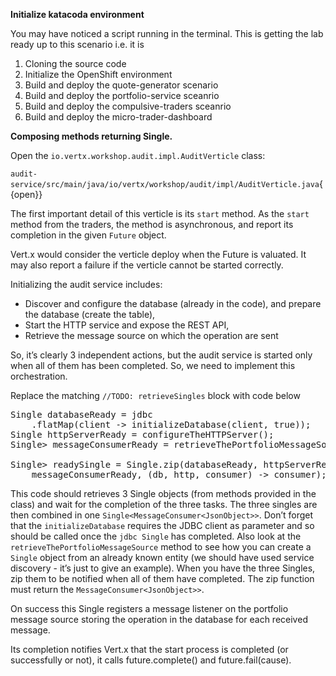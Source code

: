 **Initialize katacoda environment**

You may have noticed a script running in the terminal. This is getting the lab ready up to this scenario i.e. it is 
1. Cloning the source code
2. Initialize the OpenShift environment
3. Build and deploy the quote-generator scenario
4. Build and deploy the portfolio-service sceanrio
5. Build and deploy the compulsive-traders sceanrio
6. Build and deploy the micro-trader-dashboard

**Composing methods returning Single.**

Open the ``io.vertx.workshop.audit.impl.AuditVerticle`` class:

``audit-service/src/main/java/io/vertx/workshop/audit/impl/AuditVerticle.java``{{open}} 

The first important detail of this verticle is its ``start`` method. As the ``start`` method from the traders, the method is asynchronous, and report its completion in the given ``Future`` object.

Vert.x would consider the verticle deploy when the Future is valuated. It may also report a failure if the verticle cannot be started correctly.

Initializing the audit service includes:

* Discover and configure the database (already in the code), and prepare the database (create the table),
* Start the HTTP service and expose the REST API,
* Retrieve the message source on which the operation are sent

So, it’s clearly 3 independent actions, but the audit service is started only when all of them has been completed. So, we need to implement this orchestration.

Replace the matching  ``//TODO: retrieveSingles`` block with code below

<pre class="file" data-filename="src/main/java/io/vertx/workshop/audit/impl/AuditImpl.java" data-target="insert" data-marker="// TODO: retrieveSingles">
Single<JDBCClient> databaseReady = jdbc
    .flatMap(client -> initializeDatabase(client, true));
Single<HttpServer> httpServerReady = configureTheHTTPServer();
Single<MessageConsumer<JsonObject>> messageConsumerReady = retrieveThePortfolioMessageSource();

Single<MessageConsumer<JsonObject>> readySingle = Single.zip(databaseReady, httpServerReady,
    messageConsumerReady, (db, http, consumer) -> consumer);
</pre>

This code should retrieves 3 Single objects (from methods provided in the class) and wait for the completion of the three tasks. The three singles are then combined in one ``Single<MessageConsumer<JsonObject>>``. Don’t forget that the ``initializeDatabase`` requires the JDBC client as parameter and so should be called once the ``jdbc Single`` has completed. Also look at the ``retrieveThePortfolioMessageSource`` method to see how you can create a ``Single`` object from an already known entity (we should have used service discovery - it’s just to give an example). When you have the three Singles, zip them to be notified when all of them have completed. The zip function must return the ``MessageConsumer<JsonObject>>``.

On success this Single registers a message listener on the portfolio message source storing the operation in the database for each received message.

Its completion notifies Vert.x that the start process is completed (or successfully or not), it calls future.complete() and future.fail(cause).
